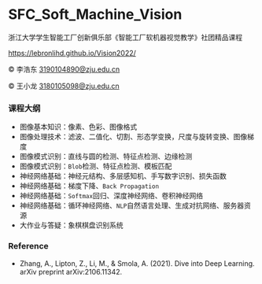 # SFC_Soft_Machine_Vision

浙江大学学生智能工厂创新俱乐部《智能工厂软机器视觉教学》社团精品课程

https://lebronlihd.github.io/Vision2022/

&copy; 李浩东 3190104890@zju.edu.cn

&copy; 王小龙 3180105098@zju.edu.cn

### 课程大纲

- 图像基本知识：像素、色彩、图像格式
- 图像处理技术：滤波、二值化、切割、形态学变换，尺度与旋转变换、图像梯度
- 图像模式识别：直线与圆的检测、特征点检测、边缘检测
- 图像模式识别：`Blob`检测、特征点检测、模板匹配
- 神经网络基础：神经元结构、多层感知机、手写数字识别、损失函数
- 神经网络基础：梯度下降、`Back Propagation`
- 神经网络基础：`Softmax`回归、深度神经网络、卷积神经网络
- 神经网络基础：循环神经网络、`NLP`自然语言处理、生成对抗网络、服务器资源
- 大作业与答疑：象棋棋盘识别系统

### Reference

- Zhang, A., Lipton, Z., Li, M., & Smola, A. (2021). Dive into Deep Learning. arXiv preprint arXiv:2106.11342.
